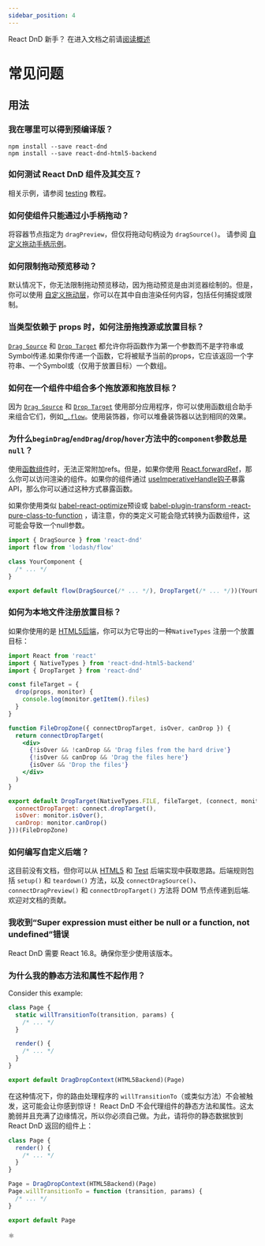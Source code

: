 ```yaml
---
sidebar_position: 4
---
```


React DnD 新手？  在进入文档之前请[阅读概述](../quick-start/overview)

# 常见问题

## 用法

### 我在哪里可以得到预编译版？

```
npm install --save react-dnd
npm install --save react-dnd-html5-backend
```

### 如何测试 React DnD 组件及其交互？
相关示例，请参阅 [testing](./Testing) 教程。

### 如何使组件只能通过小手柄拖动？

将容器节点指定为 `dragPreview`，但仅将拖动句柄设为 `dragSource()`。
请参阅 [自定义拖动手柄示例](../examples#拖动手柄和预览)。

### 如何限制拖动预览移动？

默认情况下，你无法限制拖动预览移动，因为拖动预览是由浏览器绘制的。但是，你可以使用 [自定义拖动层](../examples#自定义拖动层)，你可以在其中自由渲染任何内容，包括任何捕捉或限制。

### 当类型依赖于 props 时，如何注册拖拽源或放置目标？

[`Drag Source`](../hooks-api/useDrag) 和 [`Drop Target`](../hooks-api/useDrop) 都允许你将函数作为第一个参数而不是字符串或Symbol传递.如果你传递一个函数，它将被赋予当前的props，它应该返回一个字符串、一个Symbol或（仅用于放置目标）一个数组。

### 如何在一个组件中组合多个拖放源和拖放目标？

因为 [`Drag Source`](../hooks-api/useDrag) 和 [`Drop Target`](../hooks-api/useDrop) 使用部分应用程序，你可以使用函数组合助手来组合它们，例如[`_.flow`](https://lodash.com/docs#flow)。使用装饰器，你可以堆叠装饰器以达到相同的效果。

### 为什么`beginDrag`/`endDrag`/`drop`/`hover`方法中的`component`参数总是`null`？

使用[函数组件](https://facebook.github.io/react/docs/reusable-components.html#stateless-functions)时，无法正常附加refs。但是，如果你使用 [React.forwardRef](https://reactjs.org/docs/forwarding-refs.html)，那么你可以访问渲染的组件。如果你的组件通过 [useImperativeHandle钩子](https://reactjs.org/docs/hooks-reference.html#useimperativehandle)暴露API，那么你可以通过这种方式暴露函数。

如果你使用类似 [babel-react-optimize](https://github.com/jamiebuilds/babel-react-optimize#transform-react-pure-class-to-function)预设或 [babel-plugin-transform -react-pure-class-to-function](https://github.com/jamiebuilds/babel-react-optimize/tree/master/packages/babel-plugin-transform-react-pure-class-to-function) ，请注意，你的类定义可能会隐式转换为函数组件，这可能会导致一个null参数。

```jsx
import { DragSource } from 'react-dnd'
import flow from 'lodash/flow'

class YourComponent {
  /* ... */
}

export default flow(DragSource(/* ... */), DropTarget(/* ... */))(YourComponent)
```

### 如何为本地文件注册放置目标？

如果你使用的是 [HTML5后端](../backends/HTML5)，你可以为它导出的一种`NativeTypes` 注册一个放置目标：

```jsx
import React from 'react'
import { NativeTypes } from 'react-dnd-html5-backend'
import { DropTarget } from 'react-dnd'

const fileTarget = {
  drop(props, monitor) {
    console.log(monitor.getItem().files)
  }
}

function FileDropZone({ connectDropTarget, isOver, canDrop }) {
  return connectDropTarget(
    <div>
      {!isOver && !canDrop && 'Drag files from the hard drive'}
      {!isOver && canDrop && 'Drag the files here'}
      {isOver && 'Drop the files'}
    </div>
  )
}

export default DropTarget(NativeTypes.FILE, fileTarget, (connect, monitor) => ({
  connectDropTarget: connect.dropTarget(),
  isOver: monitor.isOver(),
  canDrop: monitor.canDrop()
}))(FileDropZone)
```

### 如何编写自定义后端？

这目前没有文档，但你可以从 [HTML5](../backends/HTML5) 和 [Test](../backends/Test) 后端实现中获取思路。后端规则包括 `setup()` 和 `teardown()` 方法，以及 `connectDragSource()`、`connectDragPreview()` 和 `connectDropTarget()` 方法将 DOM 节点传递到后端.欢迎对文档的贡献。

### 我收到“Super expression must either be null or a function, not undefined”错误

React DnD 需要 React 16.8。确保你至少使用该版本。

### 为什么我的静态方法和属性不起作用？

Consider this example:

```javascript
class Page {
  static willTransitionTo(transition, params) {
    /* ... */
  }

  render() {
    /* ... */
  }
}

export default DragDropContext(HTML5Backend)(Page)
```

在这种情况下，你的路由处理程序的 `willTransitionTo`（或类似方法）不会被触发，这可能会让你感到惊讶！ React DnD 不会代理组件的静态方法和属性。这太脆弱并且充满了边缘情况，所以你必须自己做。为此，请将你的静态数据放到 React DnD 返回的组件上：

```javascript
class Page {
  render() {
    /* ... */
  }
}

Page = DragDropContext(HTML5Backend)(Page)
Page.willTransitionTo = function (transition, params) {
  /* ... */
}

export default Page
```
⚛
